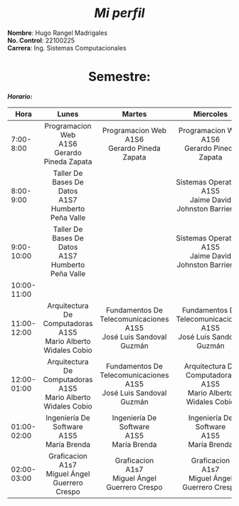 # <center> ***Mi perfil***  </center>

**Nombre**: Hugo Rangel Madrigales  
**No. Control**: 22100225  
**Carrera**: Ing. Sistemas Computacionales
   
# <center> Semestre: </center>
***Horario:***

<center>

|Hora| Lunes                                                    | Martes| Miercoles |Jueves|Viernes|
|--  |:-----:                                                   | :---: | :-------: |:----:|:----: |
|7:00-8:00|Programacion Web<br> A1S6 </br> Gerardo Pineda Zapata|Programacion Web<br> A1S6 </br> Gerardo Pineda Zapata|Programacion Web<br> A1S6 </br> Gerardo Pineda Zapata|Programacion Web<br> A1S6 </br> Gerardo Pineda Zapata|Programacion Web<br> A1S6 </br> Gerardo Pineda Zapata|
|8:00-9:00|Taller De Bases De Datos <br>A1S7</br> Humberto Peña Valle||Sistemas Operativos <br> A1S5 </br> Jaime David Johnston Barrientos|Taller De Bases De Datos <br>A1S7</br> Humberto Peña Valle|Sistemas Operativos <br> A1S5 </br> Jaime David Johnston Barrientos|
|9:00-10:00|Taller De Bases De Datos <br>A1S7</br> Humberto Peña Valle|       |Sistemas Operativos <br> A1S5 </br> Jaime David Johnston Barrientos|Taller De Bases De Datos <br>A1S7</br> Humberto Peña Valle|Sistemas Operativos <br> A1S5 </br> Jaime David Johnston Barrientos|
|10:00-11:00|                                                   |       |           |      |       |
|11:00-12:00|Arquitectura De Computadoras <br> A1S5 </br> Mario Alberto Widales Cobio|Fundamentos De Telecomunicaciones <br> A1S5 </br> José Luis Sandoval Guzmán|Fundamentos De Telecomunicaciones <br> A1S5 </br> José Luis Sandoval Guzmán|Fundamentos De Telecomunicaciones <br> A1S5 </br> José Luis Sandoval Guzmán|Arquitectura De Computadoras <br> A1S5 </br> Mario Alberto Widales Cobio|
|12:00-01:00|Arquitectura De Computadoras <br> A1S5 </br> Mario Alberto Widales Cobio|Fundamentos De Telecomunicaciones <br> A1S5 </br> José Luis Sandoval Guzmán|Arquitectura De Computadoras <br> A1S5 </br> Mario Alberto Widales Cobio||Arquitectura De Computadoras <br> A1S5 </br> Mario Alberto Widales Cobio|
|01:00-02:00|Ingeniería De Software <br> A1S5 </br> María Brenda|Ingeniería De Software <br> A1S5 </br> María Brenda|Ingeniería De Software <br> A1S5 </br> María Brenda|Ingeniería De Software <br> A1S5 </br> María Brenda|Ingeniería De Software <br> A1S5 </br> María Brenda|
|02:00-03:00|Graficacion <br> A1s7 </br> Miguel Ángel Guerrero Crespo|Graficacion <br> A1s7 </br> Miguel Ángel Guerrero Crespo|Graficacion <br> A1s7 </br> Miguel Ángel Guerrero Crespo|Graficacion <br> A1s7 </br> Miguel Ángel Guerrero Crespo|



</center>

